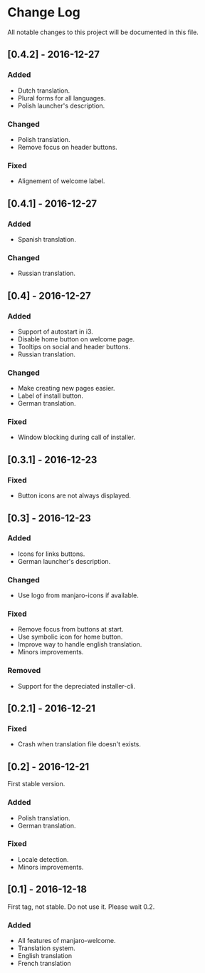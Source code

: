 # Change Log
All notable changes to this project will be documented in this file.

## [0.4.2] - 2016-12-27
### Added
- Dutch translation.
- Plural forms for all languages.
- Polish launcher's description.

### Changed
- Polish translation.
- Remove focus on header buttons.

### Fixed
- Alignement of welcome label.

## [0.4.1] - 2016-12-27
### Added
- Spanish translation.

### Changed
- Russian translation.

## [0.4] - 2016-12-27
### Added
- Support of autostart in i3.
- Disable home button on welcome page.
- Tooltips on social and header buttons.
- Russian translation.

### Changed
- Make creating new pages easier.
- Label of install button.
- German translation.

### Fixed
- Window blocking during call of installer.

## [0.3.1] - 2016-12-23
### Fixed
- Button icons are not always displayed.

## [0.3] - 2016-12-23
### Added
- Icons for links buttons.
- German launcher's description.

### Changed
- Use logo from manjaro-icons if available.

### Fixed
- Remove focus from buttons at start.
- Use symbolic icon for home button.
- Improve way to handle english translation.
- Minors improvements.

### Removed
- Support for the depreciated installer-cli.

## [0.2.1] - 2016-12-21
### Fixed
- Crash when translation file doesn't exists.

## [0.2] - 2016-12-21
First stable version.
### Added
- Polish translation.
- German translation.

### Fixed
- Locale detection.
- Minors improvements.

## [0.1] - 2016-12-18
First tag, not stable. Do not use it. Please wait 0.2.
### Added
- All features of manjaro-welcome.
- Translation system.
- English translation
- French translation
